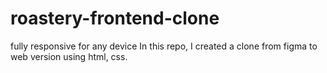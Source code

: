 # roastery-frontend-clone
fully responsive for any device
In this repo, I created a clone from figma to web version using html, css.
